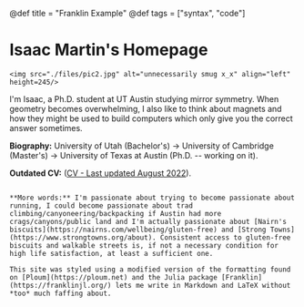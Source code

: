 @def title = "Franklin Example"
@def tags = ["syntax", "code"]

# Isaac Martin's Homepage

~~~
<img src="./files/pic2.jpg" alt="unnecessarily smug x_x" align="left" height=245/>
~~~
I'm Isaac, a Ph.D. student at UT Austin studying mirror symmetry. When geometry becomes overwhelming, I also like to think about magnets and how they might be used to build computers which only give you the correct answer sometimes. 

**Biography:** University of Utah (Bachelor's) -> University of Cambridge (Master's) -> University of Texas at Austin (Ph.D. -- working on it).

**Outdated CV:** ([CV - Last updated August 2022](/files/CV.pdf)).

~~~<br>~~~

**More words:** I'm passionate about trying to become passionate about running, I could become passionate about trad climbing/canyoneering/backpacking if Austin had more crags/canyons/public land and I'm actually passionate about [Nairn's biscuits](https://nairns.com/wellbeing/gluten-free) and [Strong Towns](https://www.strongtowns.org/about). Consistent access to gluten-free biscuits and walkable streets is, if not a necessary condition for high life satisfaction, at least a sufficient one.

This site was styled using a modified version of the formatting found on [Ploum](https://ploum.net) and the Julia package [Franklin](https://franklinjl.org/) lets me write in Markdown and LaTeX without *too* much faffing about.
